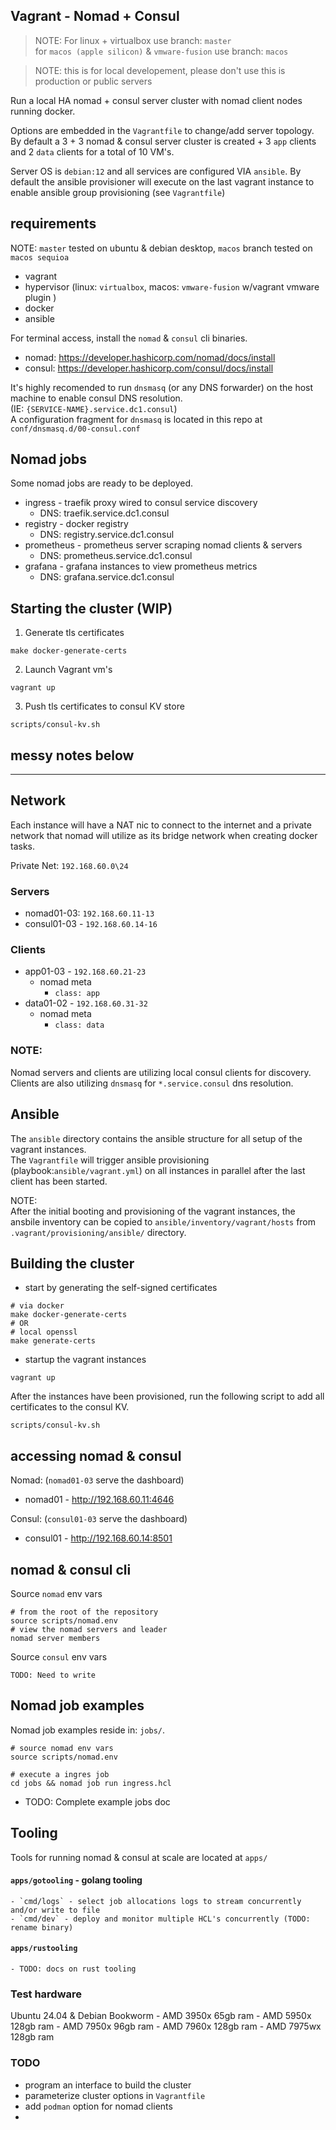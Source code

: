 ## Vagrant - Nomad + Consul

>NOTE: For linux + virtualbox use branch: `master`    
>for `macos (apple silicon)` & `vmware-fusion` use branch:  `macos`    

>NOTE: this is for local developement, please don't use this is production or public servers

Run a local HA nomad + consul server cluster with nomad client nodes running docker.

Options are embedded in the `Vagrantfile` to change/add server topology. 
By default a 3 + 3 nomad & consul server cluster is created + 3 `app` clients and 2 `data` clients for a total of 10 VM's.


Server OS is `debian:12` and all services are configured VIA `ansible`.
By default the ansible provisioner will execute on the last vagrant instance to enable ansible group provisioning (see `Vagrantfile`)

## requirements
NOTE: `master` tested on ubuntu & debian desktop, `macos` branch tested on  `macos sequioa` 

* vagrant
* hypervisor (linux: `virtualbox`, macos: `vmware-fusion` w/vagrant vmware plugin )
* docker
* ansible 

For terminal access, install the `nomad` & `consul` cli binaries.    

* nomad: https://developer.hashicorp.com/nomad/docs/install
* consul: https://developer.hashicorp.com/consul/docs/install

It's highly recomended to run `dnsmasq` (or any DNS forwarder) on the host machine to enable consul DNS resolution.    
(IE: `{SERVICE-NAME}.service.dc1.consul`)  
A configuration fragment for `dnsmasq` is located in this repo at `conf/dnsmasq.d/00-consul.conf`

## Nomad jobs

Some nomad jobs are ready to be deployed.
* ingress - traefik proxy wired to consul service discovery
  * DNS: traefik.service.dc1.consul
* registry - docker registry
  * DNS: registry.service.dc1.consul
* prometheus - prometheus server scraping nomad clients & servers
  * DNS: prometheus.service.dc1.consul
* grafana - grafana instances to view prometheus metrics
  * DNS: grafana.service.dc1.consul   



## Starting the cluster (WIP)

1. Generate tls certificates
```shell
make docker-generate-certs
```
2. Launch Vagrant vm's
```shell
vagrant up
```
3. Push tls certificates to consul KV store
```shell
scripts/consul-kv.sh
```

## messy notes below
-----------

## Network
Each instance will have a NAT nic to connect to the internet and a private network 
that nomad will utilize as its bridge network when creating docker tasks.

Private Net: `192.168.60.0\24`

### Servers
* nomad01-03: `192.168.60.11-13`
* consul01-03 - `192.168.60.14-16`

### Clients
* app01-03 - `192.168.60.21-23`
    * nomad meta
        - `class: app`
* data01-02 - `192.168.60.31-32`
    * nomad meta
        - `class: data`

### NOTE:
Nomad servers and clients are utilizing local consul clients for discovery.
Clients are also utilizing `dnsmasq` for `*.service.consul` dns resolution.

## Ansible

The `ansible` directory contains the ansible structure for all setup of the vagrant instances.   
The `Vagrantfile` will trigger ansible provisioning (playbook:`ansible/vagrant.yml`) on all instances in parallel after the last client has been started.   

NOTE:   
After the initial booting and provisioning of the vagrant instances, the ansbile inventory can be copied to `ansible/inventory/vagrant/hosts` from `.vagrant/provisioning/ansible/` directory.


## Building the cluster

* start by generating the self-signed certificates

```shell
# via docker
make docker-generate-certs
# OR
# local openssl
make generate-certs
```
* startup the vagrant instances

```shell
vagrant up
```
After the instances have been provisioned, run the following script to add all certificates to the
consul KV.

```shell
scripts/consul-kv.sh
```

## accessing nomad & consul

Nomad: (`nomad01-03` serve the dashboard)   
* nomad01 - http://192.168.60.11:4646
    

Consul: (`consul01-03` serve the dashboard) 
* consul01 - http://192.168.60.14:8501

## nomad & consul cli

Source `nomad` env vars
```shell
# from the root of the repository
source scripts/nomad.env
# view the nomad servers and leader
nomad server members

```
Source `consul` env vars
```shell
TODO: Need to write
```


## Nomad job examples
Nomad job examples reside in: `jobs/`.   
```shell
# source nomad env vars
source scripts/nomad.env

# execute a ingres job
cd jobs && nomad job run ingress.hcl
```
 - TODO: Complete example jobs doc

## Tooling

Tools for running nomad & consul at scale are located at `apps/`

#### `apps/gotooling` - golang tooling
    - `cmd/logs` - select job allocations logs to stream concurrently and/or write to file
    - `cmd/dev` - deploy and monitor multiple HCL's concurrently (TODO: rename binary)

#### `apps/rustooling`
    - TODO: docs on rust tooling
    
### Test hardware
Ubuntu 24.04 & Debian Bookworm
    - AMD 3950x 65gb ram
    - AMD 5950x 128gb ram
    - AMD 7950x 96gb ram
    - AMD 7960x 128gb ram
    - AMD 7975wx 128gb ram

### TODO

* program an interface to build the cluster
* parameterize cluster options in `Vagrantfile` 
* add `podman` option for nomad clients
* 
